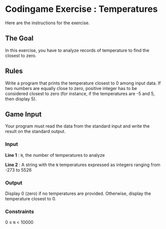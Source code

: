 # Codingame Exercise : Temperatures
Here are the instructions for the exercise.

## The Goal
In this exercise, you have to analyze records of temperature to find the closest to zero.

## Rules
Write a program that prints the temperature closest to 0 among input data. If two numbers are equally close to zero, positive integer has to be considered closest to zero (for instance, if the temperatures are -5 and 5, then display 5).

## Game Input
Your program must read the data from the standard input and write the result on the standard output.

### Input
**Line 1** : `N`, the number of temperatures to analyze

**Line 2** : A string with the `N` temperatures expressed as integers ranging from -273 to 5526

### Output
Display 0 (zero) if no temperatures are provided. Otherwise, display the temperature closest to 0.

### Constraints
0 ≤ `N` < 10000
